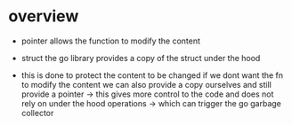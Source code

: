 # overview

- pointer
allows the function to modify the content

- struct
the go library provides a copy of the struct under the hood
- this is done to protect the content to be changed
if we dont want the fn to modify the content we can also
provide a copy ourselves and still provide a pointer
-> this gives more control to the code and does not rely on under the hood operations -> which can trigger the go garbage collector